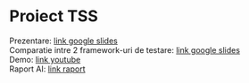 # Proiect TSS

Prezentare: [link google slides](https://docs.google.com/presentation/d/1GajriO2I76d6mKYGXOXyTYD7oGiziqcb2-Mmf5QuXW8/edit?usp=sharing)\
Comparatie intre 2 framework-uri de testare: [link google slides](https://docs.google.com/presentation/d/1QDNZSiPH8-NgZYMdJLqADi0ohYC58SNCovZ4_hebrU4/edit?usp=sharing)\
Demo: [link youtube](https://youtu.be/JYrpNJzhv5s)\
Raport AI: [link raport](https://docs.google.com/document/d/13PU8X6JSzGgavTKKO9TIUPuyVb-bjJ45L8aMpLyPs1A/edit?usp=sharing)
